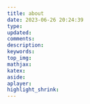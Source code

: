 ```yaml
---
title: about
date: 2023-06-26 20:24:39
type:
updated:
comments:
description:
keywords:
top_img:
mathjax:
katex:
aside:
aplayer:
highlight_shrink:
---
```

